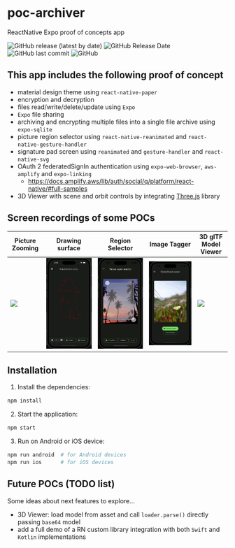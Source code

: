# poc-archiver

ReactNative Expo proof of concepts app


![GitHub release (latest by date)](https://img.shields.io/github/v/release/amwebexpert/poc-archiver) ![GitHub Release Date](https://img.shields.io/github/release-date/amwebexpert/poc-archiver) ![GitHub last commit](https://img.shields.io/github/last-commit/amwebexpert/poc-archiver) ![GitHub](https://img.shields.io/github/license/amwebexpert/poc-archiver)

## This app includes the following proof of concept

- material design theme using `react-native-paper`
- encryption and decryption
- files read/write/delete/update using `Expo`
- `Expo` file sharing
- archiving and encrypting multiple files into a single file archive using `expo-sqlite`
- picture region selector using `react-native-reanimated` and `react-native-gesture-handler`
- signature pad screen using `reanimated` and `gesture-handler` and `react-native-svg`
- OAuth 2 federatedSignIn authentication using `expo-web-browser`, `aws-amplify` and `expo-linking`
  - https://docs.amplify.aws/lib/auth/social/q/platform/react-native/#full-samples
- 3D Viewer with scene and orbit controls by integrating [Three.js](https://threejs.org/) library

## Screen recordings of some POCs

Picture Zooming | Drawing surface | Region Selector | Image Tagger | 3D glTF Model Viewer
--------------- | --------------- | ----------------------- | -------------------- | ------------------------
<img src="docs/captures/demo-picture-zoom.gif" /> | <img src="docs/captures/demo-drawing-surface.gif" /> | <img src="docs/captures/demo-picture-region-selector.gif" /> | <img src="docs/captures/demo-sticker-smash-screen.gif" /> | <img src="docs/captures/demo-3D-viewer-lantern-and-avocado.gif" />


## Installation

1. Install the dependencies: 
```bash
npm install 
``` 
2. Start the application: 
```bash
npm start 
``` 
3. Run on Android or iOS device: 
```bash 
npm run android  # for Android devices 
npm run ios      # for iOS devices  
```  

## Future POCs (TODO list)

Some ideas about next features to explore...

- 3D Viewer: load model from asset and call `loader.parse()` directly passing `base64` model
- add a full demo of a RN custom library integration with both `Swift` and `Kotlin` implementations
